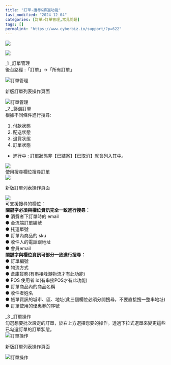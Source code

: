 ```yaml
---
title: "訂單-搜尋&篩選功能"
last_modified: "2024-12-04"
categories: [訂單>訂單管理,常見問題]
tags: []
permalink: "https://www.cyberbiz.io/support/?p=622"
---
```


![](https://www.cyberbiz.io/support/wp-content/uploads/適用站別.png)

[![](https://www.cyberbiz.io/support/wp-content/uploads/台灣站.png)](https://www.cyberbiz.io/support/?page_id=2490)

_1  _訂單管理  
後台路徑 :「訂單」→「所有訂單」  

![訂單管理](https://www.cyberbiz.co/support/wp-content/uploads/2019/03/訂單管理1.png)  

新版訂單列表操作頁面

![訂單管理](https://www.cyberbiz.io/support/wp-content/uploads/新版-訂單篩選-1834x853-1.png)  
_2  _篩選訂單  
根據不同條件進行搜尋:

1. 付款狀態
2. 配送狀態
3. 退貨狀態
4. 訂單狀態 
* 進行中 : 訂單狀態非【已結案】【已取消】就會列入其中。 

![](https://www.cyberbiz.io/support/wp-content/uploads/篩選訂單-1.png)  
使用搜尋欄位搜尋訂單  
![](https://www.cyberbiz.co/support/wp-content/uploads/2020/12/訂單操作2.png)  

新版訂單列表操作頁面

![](https://www.cyberbiz.io/support/wp-content/uploads/新版-訂單搜尋-1834x853-1.png)  
可支援搜尋的欄位：  
**關鍵字必須與欄位資訊完全一致進行搜尋：**  
● 消費者下訂單時的 email  
● 金流端訂單編號  
● 托運單號  
● 訂單內商品的 sku  
● 收件人的電話跟地址  
● 會員email  
**關鍵字與欄位資訊可部分一致進行搜尋：**  
● 訂單編號  
● 物流方式  
● 倉庫貨態(有串接峰潮物流才有此功能)  
● POS 使用者 id(有串接POS才有此功能)  
● 訂單商品內的商品名稱  
● 收件者姓名  
● 帳單資訊的城市、區、地址(此三個欄位必須分開搜尋，不要直接搜一整串地址)  
● 訂單使用的優惠券的序號  

_3  _訂單操作  
勾選想要批次設定的訂單，於右上方選擇您要的操作。透過下拉式選單來變更這些已勾選訂單的訂單狀態。  
![訂單操作](https://www.cyberbiz.co/support/wp-content/uploads/2019/03/訂單操作.png)  

新版訂單列表操作頁面

![訂單操作](https://www.cyberbiz.io/support/wp-content/uploads/新版-訂單操作-1834x853-1.png)  

